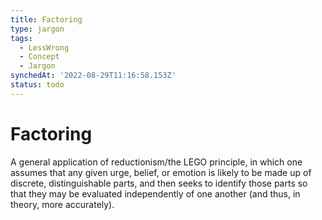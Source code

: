 ```yaml
---
title: Factoring
type: jargon
tags:
  - LessWrong
  - Concept
  - Jargon
synchedAt: '2022-08-29T11:16:58.153Z'
status: todo
---
```


# Factoring

A general application of reductionism/the LEGO principle, in which one assumes that any given urge, belief, or emotion is likely to be made up of discrete, distinguishable parts, and then seeks to identify those parts so that they may be evaluated independently of one another (and thus, in theory, more accurately).
 
